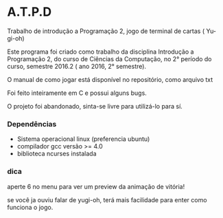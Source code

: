 # A.T.P.D
Trabalho de introdução a Programação 2, jogo de terminal de cartas ( Yu-gi-oh)


Este programa foi criado como trabalho da disciplina Introdução a Programação 2, do curso de Ciências da Computação, no 2° período do curso, semestre 2016.2 ( ano 2016, 2° semestre).

O manual de como jogar está disponível no repositório, como arquivo txt

Foi feito inteiramente em C e possui alguns bugs.

O projeto foi abandonado, sinta-se livre para utilizá-lo para sí.

### Dependências
- Sistema operacional linux (preferencia ubuntu)
- compilador gcc versão >= 4.0
- biblioteca ncurses instalada

### dica
aperte 6 no menu para ver um preview da animação de vitória!

se você ja ouviu falar de yugi-oh, terá mais facilidade para enter como funciona o jogo.
